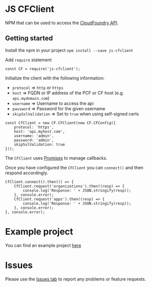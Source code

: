 # JS CFClient 
NPM that can be used to access the [CloudFoundry API](https://apidocs.cloudfoundry.org).

## Getting started
Install the npm in your project `npm install --save js-cfclient`

Add `require` statement

`const CF = require('js-cfclient');`

Initialize the client with the following information:

* `protocol` => `http` or `https`
* `host` => FQDN or IP address of the PCF or CF host (e.g. `api.mydomain.com`)
* `username` => Username to access the api
* `password` => Password for the given username
* `skipSslValidation` => Set to `true` when using self-signed certs

```
const CfClient = new CF.CFClient(new CF.CFConfig({
    protocol: 'https',
    host: 'api.myhost.com',
    username: 'admin',
    password: 'admin',
    skipSslValidation: true
}));
```

The `CFClient` uses [Promises](https://www.npmjs.com/package/promise) to manage callbacks.

Once you have configured the `CFClient` you can `connect()` and then respond accordingly.

```
CfClient.connect().then(() => {
    CfClient.request('organizations').then((resp) => {
        console.log('Response: ' + JSON.stringify(resp));
    }, console.error);
    CfClient.request('apps').then((resp) => {
        console.log('Response: ' + JSON.stringify(resp));
    }, console.error);
}, console.error);
```

# Example project
You can find an example project [here](https://github.com/jbariel/cfclient-server-js)

# Issues
Please use the [Issues tab](../../issues) to report any problems or feature requests.
